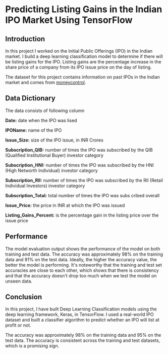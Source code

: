 # Predicting Listing Gains in the Indian IPO Market Using TensorFlow

## Introduction
In this project I worked on the Initial Public Offerings (IPO) in the Indian market. I build a deep learning classification model to determine if there will be listing gains for the IPO. Listing gains are the percentage increase in the share price of a company from its IPO issue price on the day of listing.

The dataset for this project contains information on past IPOs in the Indian market and comes from [moneycontrol](https://www.moneycontrol.com/ipo/ipo-historic-table?classic=true).

## Data Dictionary
The data consists of following column

**Date:** date when the IPO was lised

**IPOName:** name of the IPO

**Issue_Size:** size of the IPO issue, in INR Crores

**Subscription_QIB:** number of times the IPO was subscribed by the QIB (Qualified Institutional Buyer) investor category

**Subscription_HNI:** number of times the IPO was subscribed by the HNI (High Networth Individual) investor category

**Subscription_RII:** number of times the IPO was subscribed by the RII (Retail Individual Investors) investor category

**Subscription_Total:** total number of times the IPO was subs
cribed overall

**Issue_Price:** the price in INR at which the IPO was issued

**Listing_Gains_Percent:** is the percentage gain in the listing price over the issue price

## Performance
The model evaluation output shows the performance of the model on both training and test data. The accuracy was approximately 98% on the training data and 91% on the test data. Ideally, the higher the accuracy value, the better the model is performing. It's noteworthy that the training and test set accuracies are close to each other, which shows that there is consistency and that the accuracy doesn't drop too much when we test the model on unseen data.

## Conclusion

In this project, I have built Deep Learning Classification models using the deep learning framework, Keras, in TensorFlow. I used a real-world IPO dataset and built a classifier algorithm to predict whether an IPO will list at profit or not.

The accuracy was approximately 98% on the training data and 95% on the test data. The accuracy is consistent across the training and test datasets, which is a promising sign. 
